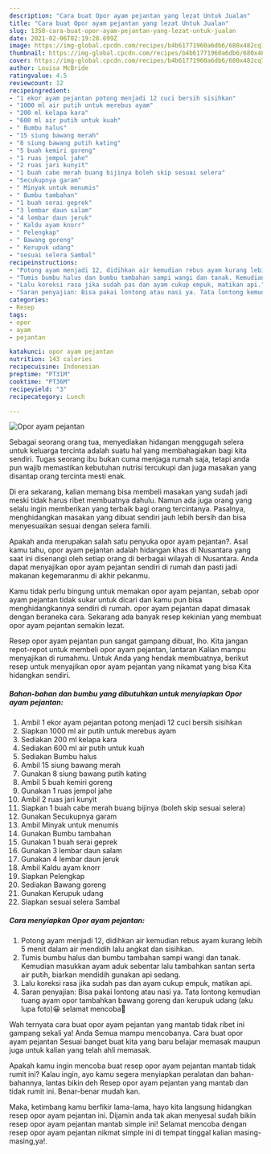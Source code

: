 ```yaml
---
description: "Cara buat Opor ayam pejantan yang lezat Untuk Jualan"
title: "Cara buat Opor ayam pejantan yang lezat Untuk Jualan"
slug: 1358-cara-buat-opor-ayam-pejantan-yang-lezat-untuk-jualan
date: 2021-02-06T02:19:28.699Z
image: https://img-global.cpcdn.com/recipes/b4b61771960a6db6/680x482cq70/opor-ayam-pejantan-foto-resep-utama.jpg
thumbnail: https://img-global.cpcdn.com/recipes/b4b61771960a6db6/680x482cq70/opor-ayam-pejantan-foto-resep-utama.jpg
cover: https://img-global.cpcdn.com/recipes/b4b61771960a6db6/680x482cq70/opor-ayam-pejantan-foto-resep-utama.jpg
author: Louisa McBride
ratingvalue: 4.5
reviewcount: 12
recipeingredient:
- "1 ekor ayam pejantan potong menjadi 12 cuci bersih sisihkan"
- "1000 ml air putih untuk merebus ayam"
- "200 ml kelapa kara"
- "600 ml air putih untuk kuah"
- " Bumbu halus"
- "15 siung bawang merah"
- "8 siung bawang putih kating"
- "5 buah kemiri goreng"
- "1 ruas jempol jahe"
- "2 ruas jari kunyit"
- "1 buah cabe merah buang bijinya boleh skip sesuai selera"
- "Secukupnya garam"
- " Minyak untuk menumis"
- " Bumbu tambahan"
- "1 buah serai geprek"
- "3 lembar daun salam"
- "4 lembar daun jeruk"
- " Kaldu ayam knorr"
- " Pelengkap"
- " Bawang goreng"
- " Kerupuk udang"
- "sesuai selera Sambal"
recipeinstructions:
- "Potong ayam menjadi 12, didihkan air kemudian rebus ayam kurang lebih 5 menit dalam air mendidih lalu angkat dan sisihkan."
- "Tumis bumbu halus dan bumbu tambahan sampi wangi dan tanak. Kemudian masukkan ayam aduk sebentar lalu tambahkan santan serta air putih, biarkan mendidih gunakan api sedang."
- "Lalu koreksi rasa jika sudah pas dan ayam cukup empuk, matikan api."
- "Saran penyajian: Bisa pakai lontong atau nasi ya. Tata lontong kemudian tuang ayam opor tambahkan bawang goreng dan kerupuk udang (aku lupa foto)😀 selamat mencoba🥰"
categories:
- Resep
tags:
- opor
- ayam
- pejantan

katakunci: opor ayam pejantan 
nutrition: 143 calories
recipecuisine: Indonesian
preptime: "PT31M"
cooktime: "PT36M"
recipeyield: "3"
recipecategory: Lunch

---
```



![Opor ayam pejantan](https://img-global.cpcdn.com/recipes/b4b61771960a6db6/680x482cq70/opor-ayam-pejantan-foto-resep-utama.jpg)

Sebagai seorang orang tua, menyediakan hidangan menggugah selera untuk keluarga tercinta adalah suatu hal yang membahagiakan bagi kita sendiri. Tugas seorang ibu bukan cuma menjaga rumah saja, tetapi anda pun wajib memastikan kebutuhan nutrisi tercukupi dan juga masakan yang disantap orang tercinta mesti enak.

Di era  sekarang, kalian memang bisa membeli masakan yang sudah jadi meski tidak harus ribet membuatnya dahulu. Namun ada juga orang yang selalu ingin memberikan yang terbaik bagi orang tercintanya. Pasalnya, menghidangkan masakan yang dibuat sendiri jauh lebih bersih dan bisa menyesuaikan sesuai dengan selera famili. 



Apakah anda merupakan salah satu penyuka opor ayam pejantan?. Asal kamu tahu, opor ayam pejantan adalah hidangan khas di Nusantara yang saat ini disenangi oleh setiap orang di berbagai wilayah di Nusantara. Anda dapat menyajikan opor ayam pejantan sendiri di rumah dan pasti jadi makanan kegemaranmu di akhir pekanmu.

Kamu tidak perlu bingung untuk memakan opor ayam pejantan, sebab opor ayam pejantan tidak sukar untuk dicari dan kamu pun bisa menghidangkannya sendiri di rumah. opor ayam pejantan dapat dimasak dengan beraneka cara. Sekarang ada banyak resep kekinian yang membuat opor ayam pejantan semakin lezat.

Resep opor ayam pejantan pun sangat gampang dibuat, lho. Kita jangan repot-repot untuk membeli opor ayam pejantan, lantaran Kalian mampu menyajikan di rumahmu. Untuk Anda yang hendak membuatnya, berikut resep untuk menyajikan opor ayam pejantan yang nikamat yang bisa Kita hidangkan sendiri.

<!--inarticleads1-->

##### Bahan-bahan dan bumbu yang dibutuhkan untuk menyiapkan Opor ayam pejantan:

1. Ambil 1 ekor ayam pejantan potong menjadi 12 cuci bersih sisihkan
1. Siapkan 1000 ml air putih untuk merebus ayam
1. Sediakan 200 ml kelapa kara
1. Sediakan 600 ml air putih untuk kuah
1. Sediakan  Bumbu halus
1. Ambil 15 siung bawang merah
1. Gunakan 8 siung bawang putih kating
1. Ambil 5 buah kemiri goreng
1. Gunakan 1 ruas jempol jahe
1. Ambil 2 ruas jari kunyit
1. Siapkan 1 buah cabe merah buang bijinya (boleh skip sesuai selera)
1. Gunakan Secukupnya garam
1. Ambil  Minyak untuk menumis
1. Gunakan  Bumbu tambahan
1. Gunakan 1 buah serai geprek
1. Gunakan 3 lembar daun salam
1. Gunakan 4 lembar daun jeruk
1. Ambil  Kaldu ayam knorr
1. Siapkan  Pelengkap
1. Sediakan  Bawang goreng
1. Gunakan  Kerupuk udang
1. Siapkan sesuai selera Sambal




<!--inarticleads2-->

##### Cara menyiapkan Opor ayam pejantan:

1. Potong ayam menjadi 12, didihkan air kemudian rebus ayam kurang lebih 5 menit dalam air mendidih lalu angkat dan sisihkan.
1. Tumis bumbu halus dan bumbu tambahan sampi wangi dan tanak. Kemudian masukkan ayam aduk sebentar lalu tambahkan santan serta air putih, biarkan mendidih gunakan api sedang.
1. Lalu koreksi rasa jika sudah pas dan ayam cukup empuk, matikan api.
1. Saran penyajian: Bisa pakai lontong atau nasi ya. Tata lontong kemudian tuang ayam opor tambahkan bawang goreng dan kerupuk udang (aku lupa foto)😀 selamat mencoba🥰




Wah ternyata cara buat opor ayam pejantan yang mantab tidak ribet ini gampang sekali ya! Anda Semua mampu mencobanya. Cara buat opor ayam pejantan Sesuai banget buat kita yang baru belajar memasak maupun juga untuk kalian yang telah ahli memasak.

Apakah kamu ingin mencoba buat resep opor ayam pejantan mantab tidak rumit ini? Kalau ingin, ayo kamu segera menyiapkan peralatan dan bahan-bahannya, lantas bikin deh Resep opor ayam pejantan yang mantab dan tidak rumit ini. Benar-benar mudah kan. 

Maka, ketimbang kamu berfikir lama-lama, hayo kita langsung hidangkan resep opor ayam pejantan ini. Dijamin anda tak akan menyesal sudah bikin resep opor ayam pejantan mantab simple ini! Selamat mencoba dengan resep opor ayam pejantan nikmat simple ini di tempat tinggal kalian masing-masing,ya!.

